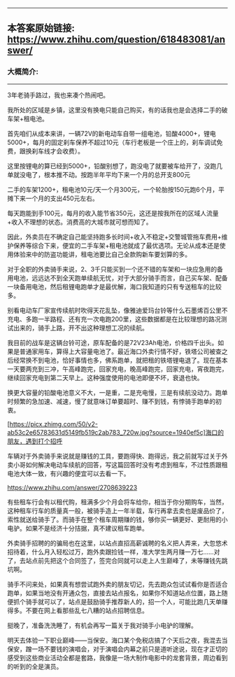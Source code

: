 ----------------------------------------
## 本答案原始链接: https://www.zhihu.com/question/618483081/answer/
### 大概简介: 
----------------------------------------
3年老骑手路过，我也来凑个热闹吧。

我所处的区域是乡镇，这里没有换电只能自己购买，有的话我也是会选择二手的破车架+租电池。

首先咱们从成本来讲，一辆72V的新电动车自带一组电池，铅酸4000+，锂电5000+，每月的固定刹车保养不超过10元（车行老板是一个庄上的，刹车调试免费，跟换刹车线才会收费）。

这里按锂电的算已经到5000+，铅酸别想了，跑没电了就要被车给开了，没跑几单就没电了，根本推不动。按跑半年平均下来一个月的总开支800元

二手的车架1200+，租电池10元/天一个月300元，一个轮胎按150元跑6个月，平摊下来一个月的支出450元左右。

每天跑能到手100元，每月的收入能节省350元，这还是按我所在的区域人流量+收入不理想的状态。消费高的大城市就可想而知了。

因此，外卖员在不确定自己能坚持跑多长时间+收入不稳定+交警城管拖车费用+维护保养等综合下来，便宜的二手车架+租电池就成了最优选项。无论从成本还是使用体验来中的防盗功能讲，租电池要比自己全款购新车要划算的多。

对于全职的外卖骑手来说，2、3千只能买到一个还不错的车架和一块应急用的备用电池，远远达不到全天跑单续航无忧，对于大部分骑手而言，自己买车架、配备一块备用电池，然后租锂电跑单才是最优解，海口我知道的只有专送租车的比较多。

别看电动车厂家宣传续航时吹得天花乱坠，像雅迪爱玛台铃等什么石墨烯百公里不充电、多跑一半路程、还有充一次电跑200里，这些数据都是在比较理想的路况测试出来的，骑手上路，开不出这种理想工况的续航。

我目前的战车是这辆台铃可途，原车配备的是72V23Ah电池，价格四千出头。如果是普通家用车，算得上大容量电池了。最近海口外卖行情不好，铁塔公司被查之后经常换不到电池，恰好事情也多，佛系跑单，就把租的铁塔锂电退了。现在基本一天要两充到三冲，午高峰跑完，回家充电，晚高峰跑完，回家充电，宵夜跑完，继续回家充电到第二天早上。这种强度使用的电池即便不坏，衰退也快。

换更大容量的铅酸电池意义不大，一是重，二是充电慢，三是有续航没动力。跑单时频繁的急加速、减速，慢了就意味订单要超时、赚不到钱，有悖骑手跑单的初衷。

[https://picx.zhimg.com/50/v2-ab53c2e65783631d5149fb519c2ab783_720w.jpg?source=1940ef5c]海口的朋友，遇到打个招呼

车辆对于外卖骑手来说就是赚钱的工具，要跑得快、跑得远，我之前就写过关于外卖小哥如何解决电动车续航的回答，写这篇回答时没有考虑到租车，不过性质跟租电池大体一致，有兴趣的便宜可以去看一下。

https://www.zhihu.com/answer/2708639223

有些租车行会有以租代购，租满多少个月会将车给你，相当于你分期购车，当然，这种租车行车的质量真一般，被骑手造上一年半载，车行再拿去卖也是废品价了，索性就送给骑手了。而骑手在整个租车周期赚的钱，够你买一辆更好、更耐用的小电驴。如果不是经济十分拮据，真不建议租车跑单。

外卖骑手招聘的的骗局也在这里，以站点直招高薪诚聘的名义把人弄来，大忽悠术招待着，什么月入轻松过万，跑外卖跟捡钱一样，准大学生两月赚一万七……对了，去站点前先把这个合同签了，签完合同就可以走上人生巅峰了，未等赚钱先跳坑啊。

骑手不问来处，如果真有想尝试跑外卖的朋友切记，先去跑众包试试看你是否适合跑单，如果当地没有开通众包，直接去站点报名，如果你不知道站点位置，路上随便抓个骑手就可以了，站点是鼓励骑手推荐新人的，招一个人，可能比跑几天单赚得多。不要在网上看那些乱七八糟的站点招聘信息。

挺晚了，准备洗洗睡了，有机会再写一篇关于我对骑手小电驴的理解。

明天去体验一下职业巅峰——当保安。海口某个免税店搞了个天后之夜，我混去当保安，蹭一场不要钱的演唱会，对于演唱会内幕之前只是道听途说，现在才正切的感受到这些商业活动全都是套路，我像是一场大制作电影中的龙套背景，周边看到的听到的全是演员。



